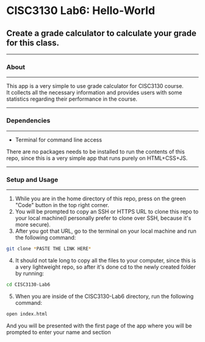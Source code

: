 # CISC3130 Lab6: Hello-World
## Create a grade calculator to calculate your grade for this class.

---
### About
---
This app is a very simple to use grade calculator for CISC3130 course.  
It collects all the necessary information and provides users with some statistics regarding their performance in the course.

---
### Dependencies
---
- Terminal for command line access

There are no packages needs to be installed to run the contents of this repo, since this is a very simple app that runs purely on HTML+CSS+JS.

---
### Setup and Usage
---
1. While you are in the home directory of this repo, press on the green "Code" button in the top right corner.
2. You will be prompted to copy an SSH or HTTPS URL to clone this repo to your local machine(I personally prefer to clone over SSH, because it's more secure).
3. After you got that URL, go to the terminal on your local machine and run the following command: 
```zsh
git clone *PASTE THE LINK HERE*
```
4. It should not tale long to copy all the files to your computer, since this is a very lightweight repo, so after it's done cd to the newly created folder by running: 
```zsh 
cd CISC3130-Lab6
```  
5. When you are inside of the CISC3130-Lab6 directory, run the following command: 
```zsh
open index.html
```
And you will be presented with the first page of the app where you will be prompted to enter your name and section